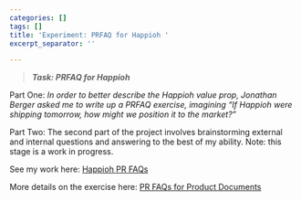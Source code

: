 ```yaml
---
categories: []
tags: []
title: 'Experiment: PRFAQ for Happioh '
excerpt_separator: ''

---
```

> **_Task: PRFAQ for Happioh_**

Part One: _In order to better describe the Happioh value prop, Jonathan Berger asked me to write up a PRFAQ exercise, imagining “If Happioh were shipping tomorrow, how might we position it to the market?”_

Part Two: The second part of the project involves brainstorming external and internal questions and answering to the best of my ability. Note: this stage is a work in progress.

See my work here: [Happioh PR FAQs](https://docs.google.com/document/d/18WLp2UWJhtGgY_Rq0nqBcBQuh_BI9VQyi5SXNnuztTo/edit?ts=604f9a16#)

More details on the exercise here: [PR FAQs for Product Documents](https://medium.com/agileinsider/press-releases-for-product-managers-everything-you-need-to-know-942485961e31)
